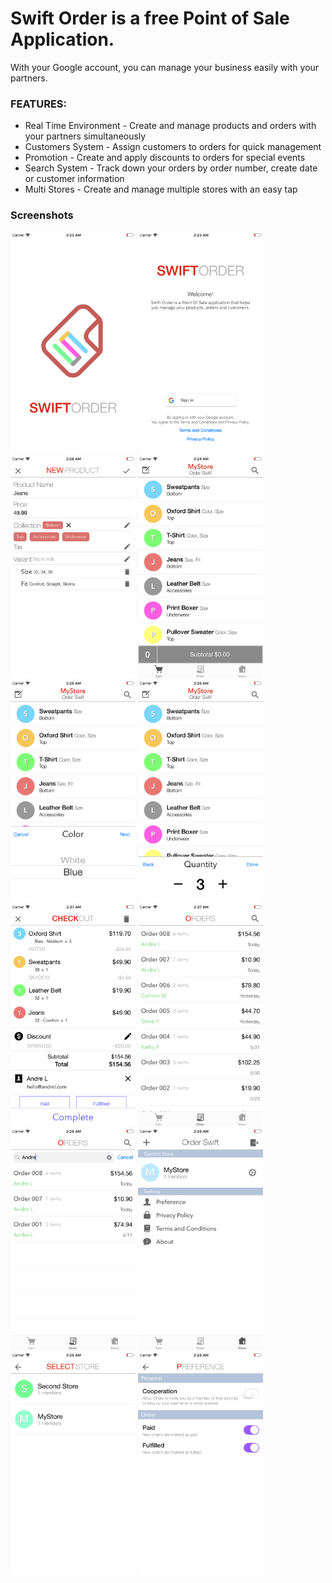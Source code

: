 # Swift Order is a free Point of Sale Application.

With your Google account, you can manage your business easily with your partners.

### FEATURES:

<ul>
  <li>Real Time Environment - Create and manage products and orders with your partners simultaneously</li>
  <li>Customers System - Assign customers to orders for quick management</li>
  <li>Promotion - Create and apply discounts to orders for special events</li>
  <li>Search System - Track down your orders by order number, create date or customer information</li>
  <li>Multi Stores - Create and manage multiple stores with an easy tap</li>
</ul>

### Screenshots

<img src="https://github.com/ErnestFan/Swift-Order/blob/master/Screenshots/Launch.png?raw=true" width="200">
<img src="https://github.com/ErnestFan/Swift-Order/blob/master/Screenshots/Login.png?raw=true" width="200">
<img src="https://github.com/ErnestFan/Swift-Order/blob/master/Screenshots/CreateProduct.png?raw=true" width="200">
<img src="https://github.com/ErnestFan/Swift-Order/blob/master/Screenshots/Cart.png?raw=true" width="200">
<img src="https://github.com/ErnestFan/Swift-Order/blob/master/Screenshots/AddProductVariant.png?raw=true" width="200">
<img src="https://github.com/ErnestFan/Swift-Order/blob/master/Screenshots/AddProductQty.png?raw=true" width="200">
<img src="https://github.com/ErnestFan/Swift-Order/blob/master/Screenshots/CheckOut.png?raw=true" width="200">
<img src="https://github.com/ErnestFan/Swift-Order/blob/master/Screenshots/Orders.png?raw=true" width="200">
<img src="https://github.com/ErnestFan/Swift-Order/blob/master/Screenshots/OrderSearch.png?raw=true" width="200">
<img src="https://github.com/ErnestFan/Swift-Order/blob/master/Screenshots/Store.png?raw=true" width="200">
<img src="https://github.com/ErnestFan/Swift-Order/blob/master/Screenshots/SelectStore.png?raw=true" width="200">
<img src="https://github.com/ErnestFan/Swift-Order/blob/master/Screenshots/Preference.png?raw=true" width="200">
